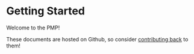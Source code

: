 # Getting Started

Welcome to the PMP!

These documents are hosted on Github, so consider [contributing back](https://github.com/publicmediaplatform/support.pmp.io/tree/master/docs) to them!
